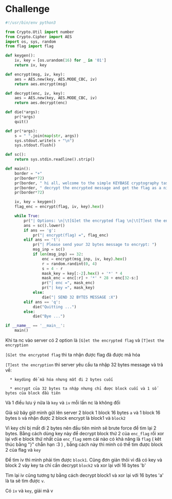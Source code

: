 # Challenge
```py 
#!/usr/bin/env python3

from Crypto.Util import number
from Crypto.Cipher import AES
import os, sys, random
from flag import flag

def keygen():
	iv, key = [os.urandom(16) for _ in '01']
	return iv, key

def encrypt(msg, iv, key):
	aes = AES.new(key, AES.MODE_CBC, iv)
	return aes.encrypt(msg)

def decrypt(enc, iv, key):
	aes = AES.new(key, AES.MODE_CBC, iv)
	return aes.decrypt(enc)

def die(*args):
	pr(*args)
	quit()

def pr(*args):
	s = " ".join(map(str, args))
	sys.stdout.write(s + "\n")
	sys.stdout.flush()

def sc():
	return sys.stdin.readline().strip()

def main():
	border = "+"
	pr(border*72)
	pr(border, " hi all, welcome to the simple KEYBASE cryptography task, try to    ", border)
	pr(border, " decrypt the encrypted message and get the flag as a nice prize!    ", border)
	pr(border*72)

	iv, key = keygen()
	flag_enc = encrypt(flag, iv, key).hex()

	while True:
		pr("| Options: \n|\t[G]et the encrypted flag \n|\t[T]est the encryption \n|\t[Q]uit")
		ans = sc().lower()
		if ans == 'g':
			pr("| encrypt(flag) =", flag_enc)
		elif ans == 't':
			pr("| Please send your 32 bytes message to encrypt: ")
			msg_inp = sc()
			if len(msg_inp) == 32:
				enc = encrypt(msg_inp, iv, key).hex()
				r = random.randint(0, 4)
				s = 4 - r
				mask_key = key[:-2].hex() + '*' * 4
				mask_enc = enc[:r] + '*' * 28 + enc[32-s:]
				pr("| enc =", mask_enc)
				pr("| key =", mask_key)
			else:
				die("| SEND 32 BYTES MESSAGE :X")
		elif ans == 'q':
			die("Quitting ...")
		else:
			die("Bye ...")

if __name__ == '__main__':
	main()
  ```
Khi ta nc vào server có 2 option là ```[G]et the encrypted flag``` và ```[T]est the encryption```

```[G]et the encrypted flag``` thì ta nhận được flag đã được mã hóa

```[T]est the encryption``` thì server yêu cầu ta nhập 32 bytes message và trả về:

      * keydùng để mã hóa nhưng mất đi 2 bytes cuối
      
      * encrypt của 32 bytes ta nhập nhưng chỉ được block cuối và 1 số bytes của block đầu tiên
Và 1 điều lưu ý nữa là ```key``` và ```iv``` mỗi lần nc là không đổi

Giả sử bây giờ mình gửi lên server 2 block 1 block 16 bytes ```a``` và 1 block 16 bytes ```b``` và nhận được 2 block encrypt là block1 và ```block2```

Vì key chỉ bị mất đi 2 bytes nên đầu tiên mình sẽ brute force để tìm lại 2 bytes. Bằng cách dùng key này để decrypt block thứ 2 của ```enc_flag``` rồi xor lại với e
block thứ nhất của ```enc_flag``` xem cái nào có khả năng là ```flag``` ( kêt thúc bằng "}" chẵn hạn :3 ) , bằng cách này thì mình có thể tìm được block 2 của flag và ```key```

Để tìm iv thì mình phải tìm được ```block1```. Cũng đơn giản thôi vì đã có key và block 2 vày key ta chỉ cần decrypt ```block2``` và xor lại với 16 bytes 'b'

Tìm lại iv cũng tương tự bằng cách decrypt block1 và xor lại với 16 bytes 'a' là ta sẽ tìm được ```v```.

Có ```iv``` và ```key```, giải mã v
